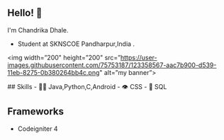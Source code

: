 ## Hello! 👋
I'm Chandrika Dhale.
- Student at SKNSCOE Pandharpur,India .

<p align=”center”>

<img width=”200" height=”200" src=”https://user-images.githubusercontent.com/75753187/123358567-aac7b900-d539-11eb-8275-0b380264bb4c.png" alt=”my banner”>

</p>
## Skills
- 👨‍💻 Java,Python,C,Android
- 👁️ CSS
- 💽 SQL

## Frameworks
- Codeigniter 4 






<!---
CHANDRIKA5687/CHANDRIKA5687 is a ✨ special ✨ repository because its `README.md` (this file) appears on your GitHub profile.
You can click the Preview link to take a look at your changes.
--->
